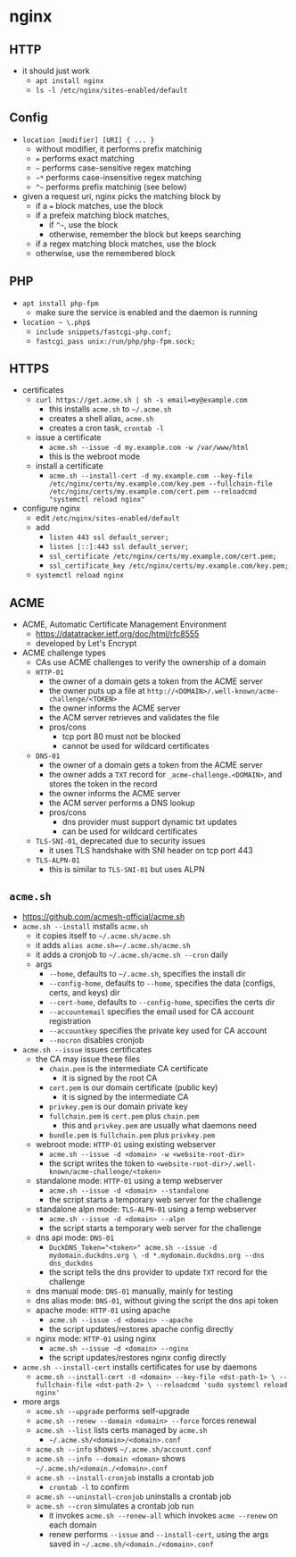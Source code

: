 nginx
=====

## HTTP

- it should just work
  - `apt install nginx`
  - `ls -l /etc/nginx/sites-enabled/default`

## Config

- `location [modifier] [URI] { ... }`
  - without modifier, it performs prefix matchinig
  - `=` performs exact matching
  - `~` performs case-sensitive regex matching
  - `~*` performs case-insensitive regex matching
  - `^~` performs prefix matchinig (see below)
- given a request uri, nginx picks the matching block by
  - if a `=` block matches, use the block
  - if a prefeix matching block matches,
    - if `^~`, use the block
    - otherwise, remember the block but keeps searching
  - if a regex matching block matches, use the block
  - otherwise, use the remembered block

## PHP

- `apt install php-fpm`
  - make sure the service is enabled and the daemon is running
- `location ~ \.php$`
  - `include snippets/fastcgi-php.conf;`
  - `fastcgi_pass unix:/run/php/php-fpm.sock;`

## HTTPS

- certificates
  - `curl https://get.acme.sh | sh -s email=my@example.com`
    - this installs `acme.sh` to `~/.acme.sh`
    - creates a shell alias, `acme.sh`
    - creates a cron task, `crontab -l`
  - issue a certificate
    - `acme.sh --issue -d my.example.com -w /var/www/html`
    - this is the webroot mode
  - install a certificate
    - `acme.sh --install-cert -d my.example.com
         --key-file /etc/nginx/certs/my.example.com/key.pem
         --fullchain-file /etc/nginx/certs/my.example.com/cert.pem
         --reloadcmd "systemctl reload nginx"`
- configure nginx
  - edit `/etc/nginx/sites-enabled/default`
  - add
    - `listen 443 ssl default_server;`
    - `listen [::]:443 ssl default_server;`
    - `ssl_certificate /etc/nginx/certs/my.example.com/cert.pem;`
    - `ssl_certificate_key /etc/nginx/certs/my.example.com/key.pem;`
  - `systemctl reload nginx`

## ACME

- ACME, Automatic Certificate Management Environment
  - <https://datatracker.ietf.org/doc/html/rfc8555>
  - developed by Let's Encrypt
- ACME challenge types
  - CAs use ACME challenges to verify the ownership of a domain
  - `HTTP-01`
    - the owner of a domain gets a token from the ACME server
    - the owner puts up a file at
      `http://<DOMAIN>/.well-known/acme-challenge/<TOKEN>`
    - the owner informs the ACME server
    - the ACM server retrieves and validates the file
    - pros/cons
      - tcp port 80 must not be blocked
      - cannot be used for wildcard certificates
  - `DNS-01`
    - the owner of a domain gets a token from the ACME server
    - the owner adds a `TXT` record for `_acme-challenge.<DOMAIN>`, and stores
      the token in the record
    - the owner informs the ACME server
    - the ACM server performs a DNS lookup
    - pros/cons
      - dns provider must support dynamic txt updates
      - can be used for wildcard certificates
  - `TLS-SNI-01`, deprecated due to security issues
    - it uses TLS handshake with SNI header on tcp port 443
  - `TLS-ALPN-01`
    - this is similar to `TLS-SNI-01` but uses ALPN

## `acme.sh`

- <https://github.com/acmesh-official/acme.sh>
- `acme.sh --install` installs `acme.sh`
  - it copies itself to `~/.acme.sh/acme.sh`
  - it adds `alias acme.sh=~/.acme.sh/acme.sh`
  - it adds a cronjob to `~/.acme.sh/acme.sh --cron` daily
  - args
    - `--home`, defaults to `~/.acme.sh`, specifies the install dir
    - `--config-home`, defaults to `--home`, specifies the data (configs,
      certs, and keys) dir
    - `--cert-home`, defaults to `--config-home`, specifies the certs dir
    - `--accountemail` specifies the email used for CA account registration
    - `--accountkey` specifies the private key used for CA account
    - `--nocron` disables cronjob
- `acme.sh --issue` issues certificates
  - the CA may issue these files
    - `chain.pem` is the intermediate CA certificate
      - it is signed by the root CA
    - `cert.pem` is our domain certificate (public key)
      - it is signed by the intermediate CA
    - `privkey.pem` is our domain private key
    - `fullchain.pem` is `cert.pem` plus `chain.pem`
      - this and `privkey.pem` are usually what daemons need
    - `bundle.pem` is `fullchain.pem` plus `privkey.pem`
  - webroot mode: `HTTP-01` using existing webserver
    - `acme.sh --issue -d <domain> -w <website-root-dir>`
    - the script writes the token to
      `<website-root-dir>/.well-known/acme-challenge/<token>`
  - standalone mode: `HTTP-01` using a temp webserver
    - `acme.sh --issue -d <domain> --standalone`
    - the script starts a temporary web server for the challenge
  - standalone alpn mode: `TLS-ALPN-01` using a temp webserver
    - `acme.sh --issue -d <domain> --alpn`
    - the script starts a temporary web server for the challenge
  - dns api mode: `DNS-01`
    - `DuckDNS_Token="<token>" acme.sh --issue -d mydomain.duckdns.org \
                                 -d *.mydomain.duckdns.org --dns dns_duckdns`
    - the script tells the dns provider to update `TXT` record for the
      challenge
  - dns manual mode: `DNS-01` manually, mainly for testing
  - dns alias mode: `DNS-01`, without giving the script the dns api token
  - apache mode: `HTTP-01` using apache
    - `acme.sh --issue -d <domain> --apache`
    - the script updates/restores apache config directly
  - nginx mode: `HTTP-01` using nginx
    - `acme.sh --issue -d <domain> --nginx`
    - the script updates/restores nginx config directly
- `acme.sh --install-cert` installs certificates for use by daemons
  - `acme.sh --install-cert -d <domain> --key-file <dst-path-1> \
             --fullchain-file <dst-path-2> \
             --reloadcmd 'sudo systemcl reload nginx'`
- more args
  - `acme.sh --upgrade` performs self-upgrade
  - `acme.sh --renew --domain <domain> --force` forces renewal
  - `acme.sh --list` lists certs managed by `acme.sh`
    - `~/.acme.sh/<domain>/<domain>.conf`
  - `acme.sh --info` shows `~/.acme.sh/account.conf`
  - `acme.sh --info --domain <doman>` shows `~/.acme.sh/<domain./<domain>.conf`
  - `acme.sh --install-cronjob` installs a crontab job
    - `crontab -l` to confirm
  - `acme.sh --uninstall-cronjob` uninstalls a crontab job
  - `acme.sh --cron` simulates a crontab job run
    - it invokes `acme.sh --renew-all` which invokes `acme --renew` on each
      domain
    - renew performs `--issue` and `--install-cert`, using the args saved in
      `~/.acme.sh/<domain./<domain>.conf`
